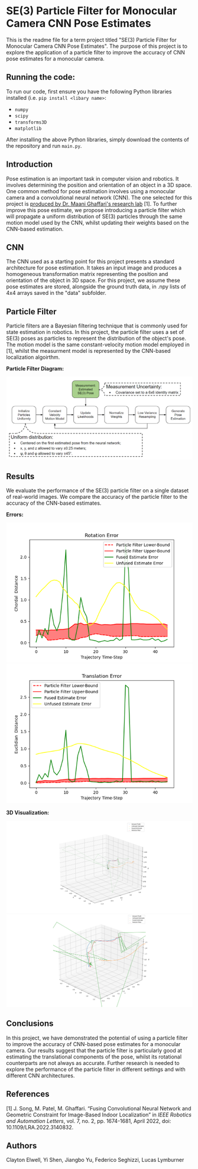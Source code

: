 # SE(3) Particle Filter for Monocular Camera CNN Pose Estimates

This is the readme file for a term project titled "SE(3) Particle Filter for Monocular Camera CNN Pose Estimates". The purpose of this project is to explore the application of a particle filter to improve the accuracy of CNN pose estimates for a monocular camera.

## Running the code:
To run our code, first ensure you have the following Python libraries installed (i.e. ```pip install <libary name>```:
- ```numpy```
- ```scipy```
- ```transforms3D```
- ```matplotlib```

After installing the above Python libraries, simply download the contents of the repository and run ```main.py```.

## Introduction
Pose estimation is an important task in computer vision and robotics. It involves determining the position and orientation of an object in a 3D space. One common method for pose estimation involves using a monocular camera and a convolutional neural network (CNN). The one selected for this project is [produced by Dr. Maani Ghaffari's research lab](https://ieeexplore-ieee-org.proxy.lib.umich.edu/document/9672748) [1]. To further improve this pose estimate, we propose introducing a particle filter which will propagate a uniform distribution of SE(3) particles through the same motion model used by the CNN, whilst updating their weights based on the CNN-based estimation.

## CNN
The CNN used as a starting point for this project presents a standard architecture for pose estimation. It takes an input image and produces a homogeneous transformation matrix representing the position and orientation of the object in 3D space. For this project, we assume these pose estimates are stored, alongside the ground truth data, in .npy lists of 4x4 arrays saved in the "data" subfolder.

## Particle Filter
Particle filters are a Bayesian filtering technique that is commonly used for state estimation in robotics. In this project, the particle filter uses a set of SE(3) poses as particles to represent the distribution of the object's pose. The motion model is the same constant-velocity motion model employed in [1], whilst the measurment model is represented by the CNN-based localization algoirthm.

__Particle Filter Diagram:__

![alt text](/pictures/pf_diagram.PNG)

## Results
We evaluate the performance of the SE(3) particle filter on a single dataset of real-world images. We compare the accuracy of the particle filter to the accuracy of the CNN-based estimates.

__Errors:__

![alt text](/pictures/Figure_2.png)
![alt text](/pictures/Figure_3.png)

__3D Visualization:__

![alt text](/pictures/Figure_1.png)
![alt text](/pictures/Figure_1_Zoom.png)


## Conclusions
In this project, we have demonstrated the potential of using a particle filter to improve the accuracy of CNN-based pose estimates for a monocular camera. Our results suggest that the particle filter is particularly good at estimating the translational components of the pose, whilst its rotational counterparts are not always as accurate. Further research is needed to explore the performance of the particle filter in different settings and with different CNN architectures.

## References

[1] J. Song, M. Patel, M. Ghaffari. “Fusing Convolutional Neural Network and Geometric Constraint for Image-Based Indoor Localization” in *IEEE Robotics and Automation Letters*, vol. 7, no. 2, pp. 1674-1681, April 2022, doi: 10.1109/LRA.2022.3140832.

## Authors
Clayton Elwell, Yi Shen, Jiangbo Yu, Federico Seghizzi, Lucas Lymburner